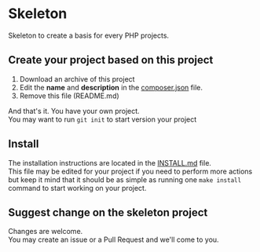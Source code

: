 Skeleton
========

Skeleton to create a basis for every PHP projects.

Create your project based on this project
-----------------------------------------

1. Download an archive of this project
2. Edit the **name** and **description** in the [composer.json](composer.json) file.
3. Remove this file (README.md)

And that's it. You have your own project.  
You may want to run `git init` to start version your project

Install
-------

The installation instructions are located in the [INSTALL.md](INSTALL.md) file.  
This file may be edited for your project if you need to perform more actions but keep it mind that it should be as simple as running one `make install` command to start working on your project.

Suggest change on the skeleton project 
--------------------------------------

Changes are welcome.  
You may create an issue or a Pull Request and we'll come to you.
